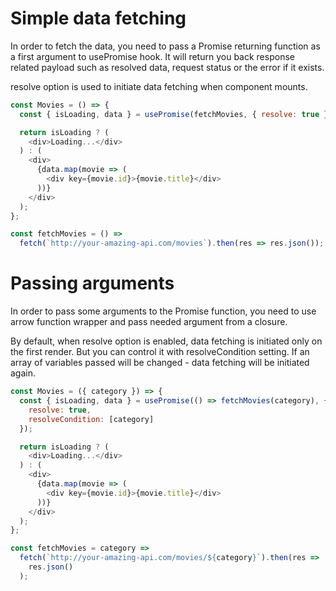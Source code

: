 # Simple data fetching
In order to fetch the data, you need to pass a Promise returning function as a first argument to usePromise hook. It will return you back response related payload such as resolved data, request status or the error if it exists.

resolve option is used to initiate data fetching when component mounts.

```javascript
const Movies = () => {
  const { isLoading, data } = usePromise(fetchMovies, { resolve: true });

  return isLoading ? (
    <div>Loading...</div>
  ) : (
    <div>
      {data.map(movie => (
        <div key={movie.id}>{movie.title}</div>
      ))}
    </div>
  );
};

const fetchMovies = () =>
  fetch(`http://your-amazing-api.com/movies`).then(res => res.json());
```

# Passing arguments

In order to pass some arguments to the Promise function, you need to use arrow function wrapper and pass needed argument from a closure.

By default, when resolve option is enabled, data fetching is initiated only on the first render. But you can control it with resolveCondition setting. If an array of variables passed will be changed - data fetching will be initiated again.

```javascript
const Movies = ({ category }) => {
  const { isLoading, data } = usePromise(() => fetchMovies(category), {
    resolve: true,
    resolveCondition: [category]
  });

  return isLoading ? (
    <div>Loading...</div>
  ) : (
    <div>
      {data.map(movie => (
        <div key={movie.id}>{movie.title}</div>
      ))}
    </div>
  );
};

const fetchMovies = category =>
  fetch(`http://your-amazing-api.com/movies/${category}`).then(res =>
    res.json()
  );
```


